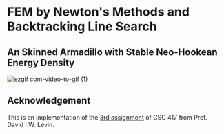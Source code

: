 # FEM by Newton's Methods and Backtracking Line Search

## An Skinned Armadillo with Stable Neo-Hookean Energy Density

![ezgif com-video-to-gif (1)](https://user-images.githubusercontent.com/78880538/218623645-63333f3a-b6cd-436e-8250-0b08e85539a6.gif)


## Acknowledgement
This is an implementation of the [3rd assignment](https://github.com/dilevin/CSC417-a3-finite-elements-3d) of CSC 417 from Prof. David I.W. Levin.
